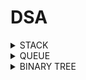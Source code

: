 # DSA



<details>
<summary>STACK</summary>
      <ol>
       <li> <a href="https://leetcode.com/submissions/detail/1175899815/">Implement Stack using Queues</a></li>
      </ol>
    
</details>
<details>
<summary>QUEUE</summary>
      <ol>
       <li> <a href="https://leetcode.com/submissions/detail/1175899815/">Implement Stack using Queues</a></li>
      </ol>
    
</details>
<details>
<summary>BINARY TREE</summary>
      <ol>
       <li> <a href="https://www.codingninjas.com/studio/problems/count-leaf-nodes_893055?">Count Leaf Nodes</a></li>
            <li><a href="https://www.geeksforgeeks.org/problems/height-of-binary-tree/1">Height Of Tree</a></li>
             <li><a href="https://www.geeksforgeeks.org/problems/diameter-of-binary-tree/1">Diametert Of Tree</a></li>
            <li><a href="https://leetcode.com/problems/binary-tree-inorder-traversal/">Binary Tree Inorder Treversal</li>
            <li><a href="https://leetcode.com/problems/binary-tree-level-order-traversal/description/">Binary Tree Level Order Traveersal</a></li>
            <li><a href="https://www.geeksforgeeks.org/problems/check-for-balanced-tree/1">Balanced Tree</a></li>
             <li><a href="https://www.geeksforgeeks.org/problems/sum-tree/1">SUM Tree</a></li>
             <li><a href="https://www.geeksforgeeks.org/problems/zigzag-tree-traversal/1">ZigZag Tree Traversal</a></li>
             <li><a href="https://www.geeksforgeeks.org/problems/boundary-traversal-of-binary-tree/1">Boundary Tree</a></li>
             <li><a href="https://www.geeksforgeeks.org/problems/print-a-binary-tree-in-vertical-order/1">print-a-binary-tree-in-vertical-order</a></li>
             <li><a href="https://www.geeksforgeeks.org/problems/top-view-of-binary-tree/1">Top View binary Tree</a></li>
      </ol>
    
</details>
